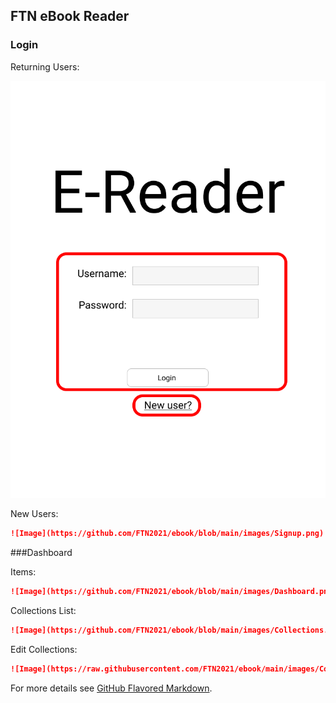 ## FTN eBook Reader

### Login

Returning Users:

![Image](https://github.com/FTN2021/ebook/blob/main/images/Login.png)

New Users:

```markdown
![Image](https://github.com/FTN2021/ebook/blob/main/images/Signup.png)
```

###Dashboard

Items:

```markdown
![Image](https://github.com/FTN2021/ebook/blob/main/images/Dashboard.png)
```

Collections List:

```markdown
![Image](https://github.com/FTN2021/ebook/blob/main/images/Collections.png)
```

Edit Collections:

```markdown
![Image](https://raw.githubusercontent.com/FTN2021/ebook/main/images/Collections%20Open.png)
```

For more details see [GitHub Flavored Markdown](https://guides.github.com/features/mastering-markdown/).
